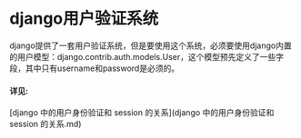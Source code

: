 # django用户验证系统
django提供了一套用户验证系统，但是要使用这个系统，必须要使用django内置的用户模型：django.contrib.auth.models.User，这个模型预先定义了一些字段，其中只有username和password是必须的。
#### 详见:
[django 中的用户身份验证和 session 的关系](django 中的用户身份验证和 session 的关系.md)

